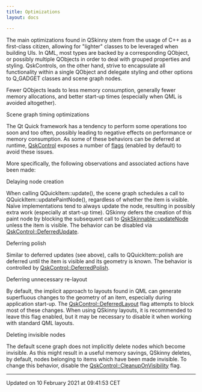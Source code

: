 ```yaml
---
title: Optimizations
layout: docs

---
```





The main optimizations found in QSkinny stem from the usage of C++ as a first-class citizen, allowing for "lighter" classes to be leveraged when building UIs. In QML, most types are backed by a corresponding QObject, or possibly multiple QObjects in order to deal with grouped properties and styling. QskControls, on the other hand, strive to encapsulate all functionality within a single QObject and delegate styling and other options to Q_GADGET classes and scene graph nodes.

Fewer QObjects leads to less memory consumption, generally fewer memory allocations, and better start-up times (especially when QML is avoided altogether).

Scene graph timing optimizations


The Qt Quick framework has a tendency to perform some operations too soon and too often, possibly leading to negative effects on performance or memory consumption. As some of these behaviors can be deferred at runtime, [QskControl](/docs/classes/classQskControl/) exposes a number of [flags](/docs/classes/classQskQuickItem/#enum-flag) (enabled by default) to avoid these issues.

More specifically, the following observations and associated actions have been made:

Delaying node creation

When calling QQuickItem::update(), the scene graph schedules a call to QQuickItem::updatePaintNode(), regardless of whether the item is visible. Naïve implementations tend to always update the node, resulting in possibly extra work (especially at start-up time). QSkinny defers the creation of this paint node by blocking the subsequent call to [QskSkinnable::updateNode](/docs/classes/classQskSkinnable/#function-updatenode) unless the item is visible. The behavior can be disabled via [QskControl::DeferredUpdate](/docs/classes/classQskQuickItem/#enumvalue-deferredupdate).

Deferring polish

Similar to deferred updates (see above), calls to QQuickItem::polish are deferred until the item is visible and its geometry is known. The behavior is controlled by [QskControl::DeferredPolish](/docs/classes/classQskQuickItem/#enumvalue-deferredpolish).

Deferring unnecessary re-layout

By default, the implicit approach to layouts found in QML can generate superfluous changes to the geometry of an item, especially during application start-up. The [QskControl::DeferredLayout](/docs/classes/classQskQuickItem/#enumvalue-deferredlayout) flag attempts to block most of these changes. When using QSkinny layouts, it is recommended to leave this flag enabled, but it may be necessary to disable it when working with standard QML layouts.

Deleting invisible nodes

The default scene graph does not implicitly delete nodes which become invisible. As this might result in a useful memory savings, QSkinny deletes, by default, nodes belonging to items which have been made invisible. To change this behavior, disable the [QskControl::CleanupOnVisibility](/docs/classes/classQskQuickItem/#enumvalue-cleanuponvisibility) flag. 

-------------------------------

Updated on 10 February 2021 at 09:41:53 CET
